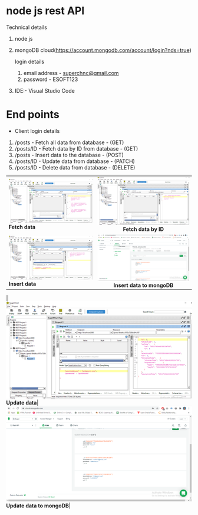 
# node js rest API 

Technical details

1. node js
2. mongoDB cloud(https://account.mongodb.com/account/login?nds=true)

   login details
   
   1. email address - superchnc@gmail.com
   2. password - ESOFT123
   
3. IDE:- Visual Studio Code

# End points 

- Client login details
1. /posts - Fetch all data from database - (GET)
2. /posts/ID - Fetch data by ID from database - (GET)
3. /posts - Insert data to the database - (POST)
4. /posts/ID - Update data from database - (PATCH)
5. /posts/ID - Delete data from database - (DELETE)

|   |     |
| ------------- |:-------------:| 
| <img src="Images/Fetch all data.PNG"><br><b>Fetch data</b>| <img src="Images/Fetch data by ID.PNG"><br><b>Fetch data by ID</b>|
| <img src="Images/insert data to mongoDB.PNG"><br><b>Insert data</b>| <img src="Images/inserted data.PNG"><br><b>Insert data to mongoDB</b>|

| <img src="Images/update data by ID.PNG"><br><b>Update data</b>| <img src="Images/update data.PNG"><br><b>Update data to mongoDB</b>|


